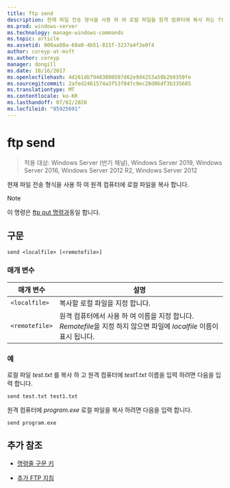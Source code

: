 ```yaml
---
title: ftp send
description: 현재 파일 전송 형식을 사용 하 여 로컬 파일을 원격 컴퓨터에 복사 하는 ftp send 명령에 대 한 참조 문서입니다.
ms.prod: windows-server
ms.technology: manage-windows-commands
ms.topic: article
ms.assetid: 000aa80a-60a0-4b51-815f-3237a4f3e0f4
author: coreyp-at-msft
ms.author: coreyp
manager: dongill
ms.date: 10/16/2017
ms.openlocfilehash: 4d261db79483800507d62e9d4253a58b2b9359fe
ms.sourcegitcommit: 2afed2461574a3f53f84fc9ec28d86df3b335685
ms.translationtype: MT
ms.contentlocale: ko-KR
ms.lasthandoff: 07/02/2020
ms.locfileid: "85925691"
---
```

# <a name="ftp-send"></a>ftp send

> 적용 대상: Windows Server (반기 채널), Windows Server 2019, Windows Server 2016, Windows Server 2012 R2, Windows Server 2012

현재 파일 전송 형식을 사용 하 여 원격 컴퓨터에 로컬 파일을 복사 합니다.

> [!NOTE]
> 이 명령은 [ftp put 명령과](ftp-put.md)동일 합니다.

## <a name="syntax"></a>구문

```
send <localfile> [<remotefile>]
```

### <a name="parameters"></a>매개 변수

| 매개 변수 | 설명 |
| --------- | ----------- |
| `<localfile>` | 복사할 로컬 파일을 지정 합니다. |
| `<remotefile>` | 원격 컴퓨터에서 사용 하 여 이름을 지정 합니다. *Remotefile*을 지정 하지 않으면 파일에 *localfile* 이름이 표시 됩니다. |

### <a name="examples"></a>예

로컬 파일 *test.txt* 를 복사 하 고 원격 컴퓨터에 *test1.txt* 이름을 입력 하려면 다음을 입력 합니다.

```
send test.txt test1.txt
```

원격 컴퓨터에 *program.exe* 로컬 파일을 복사 하려면 다음을 입력 합니다.

```
send program.exe
```

## <a name="additional-references"></a>추가 참조

- [명령줄 구문 키](command-line-syntax-key.md)

- [추가 FTP 지침](https://docs.microsoft.com/previous-versions/orphan-topics/ws.10/cc756013(v=ws.10))
